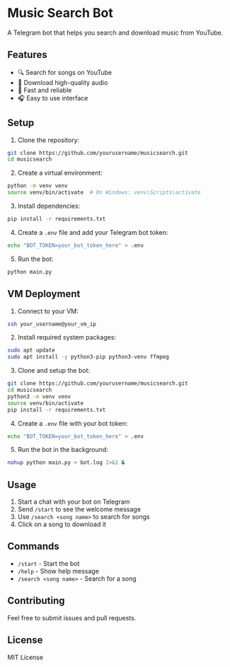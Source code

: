 # Music Search Bot

A Telegram bot that helps you search and download music from YouTube.

## Features

- 🔍 Search for songs on YouTube
- 🎵 Download high-quality audio
- 🚀 Fast and reliable
- 🎧 Easy to use interface

## Setup

1. Clone the repository:
```bash
git clone https://github.com/yourusername/musicsearch.git
cd musicsearch
```

2. Create a virtual environment:
```bash
python -m venv venv
source venv/bin/activate  # On Windows: venv\Scripts\activate
```

3. Install dependencies:
```bash
pip install -r requirements.txt
```

4. Create a `.env` file and add your Telegram bot token:
```bash
echo "BOT_TOKEN=your_bot_token_here" > .env
```

5. Run the bot:
```bash
python main.py
```

## VM Deployment

1. Connect to your VM:
```bash
ssh your_username@your_vm_ip
```

2. Install required system packages:
```bash
sudo apt update
sudo apt install -y python3-pip python3-venv ffmpeg
```

3. Clone and setup the bot:
```bash
git clone https://github.com/yourusername/musicsearch.git
cd musicsearch
python3 -m venv venv
source venv/bin/activate
pip install -r requirements.txt
```

4. Create a `.env` file with your bot token:
```bash
echo "BOT_TOKEN=your_bot_token_here" > .env
```

5. Run the bot in the background:
```bash
nohup python main.py > bot.log 2>&1 &
```

## Usage

1. Start a chat with your bot on Telegram
2. Send `/start` to see the welcome message
3. Use `/search <song name>` to search for songs
4. Click on a song to download it

## Commands

- `/start` - Start the bot
- `/help` - Show help message
- `/search <song name>` - Search for a song

## Contributing

Feel free to submit issues and pull requests.

## License

MIT License 